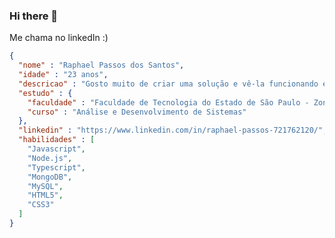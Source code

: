 ### Hi there 👋

Me chama no linkedIn :)

``` json
{
  "nome" : "Raphael Passos dos Santos",
  "idade" : "23 anos",
  "descricao" : "Gosto muito de criar uma solução e vê-la funcionando e realmente resolvendo um problema. Dependendo da natureza do problema, é necessário muito conhecimento.",
  "estudo" : {
  	"faculdade" : "Faculdade de Tecnologia do Estado de São Paulo - Zona Sul",
  	"curso" : "Análise e Desenvolvimento de Sistemas"
  },
  "linkedin" : "https://www.linkedin.com/in/raphael-passos-721762120/",
  "habilidades" : [
    "Javascript",
    "Node.js",
    "Typescript",
    "MongoDB",
    "MySQL",
    "HTML5",
    "CSS3"
  ]
}
```

<!--
**raphael251/raphael251** is a ✨ _special_ ✨ repository because its `README.md` (this file) appears on your GitHub profile.

Here are some ideas to get you started:

- 🔭 I’m currently working on ...
- 🌱 I’m currently learning ...
- 👯 I’m looking to collaborate on ...
- 🤔 I’m looking for help with ...
- 💬 Ask me about ...
- 📫 How to reach me: ...
- 😄 Pronouns: ...
- ⚡ Fun fact: ...
-->
